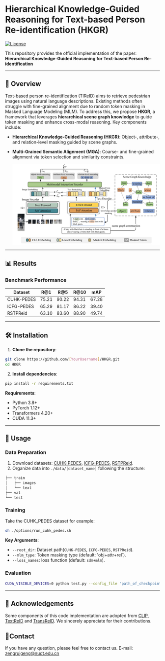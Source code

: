# Hierarchical Knowledge-Guided Reasoning for Text-based Person Re-identification (HKGR)  

[![License](https://img.shields.io/badge/License-MIT-blue.svg)](LICENSE)  

This repository provides the official implementation of the paper:  
**Hierarchical Knowledge-Guided Reasoning for Text-based Person Re-identification**  

---

## 📌 Overview  
Text-based person re-identification (TIReID) aims to retrieve pedestrian images using natural language descriptions. Existing methods often struggle with fine-grained alignment due to random token masking in Masked Language Modeling (MLM). To address this, we propose **HKGR**, a framework that leverages **hierarchical scene graph knowledge** to guide token masking and enhance cross-modal reasoning. Key components include:  
- **Hierarchical Knowledge-Guided Reasoning (HKGR)**: Object-, attribute-, and relation-level masking guided by scene graphs.  

- **Multi-Grained Semantic Alignment (MGA)**: Coarse- and fine-grained alignment via token selection and similarity constraints.  

  ![](images/architecture.png)

---

## 📊 Results  
### Benchmark Performance  
| Dataset    | R@1   | R@5   | R@10  | mAP   |
| ---------- | ----- | ----- | ----- | ----- |
| CUHK-PEDES | 75.21 | 90.22 | 94.31 | 67.28 |
| ICFG-PEDES | 65.29 | 81.17 | 86.22 | 39.40 |
| RSTPReid   | 63.10 | 83.60 | 88.90 | 49.74 |

---

## 🛠️ Installation  
1. **Clone the repository**:  
```bash  
git clone https://github.com/[YourUsername]/HKGR.git  
cd HKGR  
```

2. **Install dependencies**:  
```bash  
pip install -r requirements.txt  
```

**Requirements**:  
- Python 3.8+  
- PyTorch 1.12+  
- Transformers 4.20+  
- CUDA 11.3+  

---

## 🏃 Usage  
### Data Preparation  
1. Download datasets: [CUHK-PEDES](https://...), [ICFG-PEDES](https://...), [RSTPReid](https://...).  
2. Organize data into `./data/[dataset_name]` following the structure:  
```  
├── train  
│   ├── images  
│   └── text  
├── val  
└── test  
```

### Training  
Take the CUHK_PEDES dataset for example: 
```bash  
sh ./options/run_cuhk_pedes.sh  
```
**Key Arguments**:  

- `--root_dir`: Dataset path(`CUHK-PEDES`, `ICFG-PEDES`, `RSTPReid`).  
- `--mlm_type`: Token masking type (default: 'obj+attr+rel`).  
- `--loss_names`: loss function (default: `sdm+mlm`).  

### Evaluation  
```bash  
CUDA_VISIBLE_DEVICES=0 python test.py --config_file 'path_of_checkpoint/configs.yaml' 
```

---

## 🙏 Acknowledgements  
Some components of this code implementation are adopted from [CLIP](https://github.com/openai/CLIP), [TextReID](https://github.com/BrandonHanx/TextReID) and [TransReID](https://github.com/damo-cv/TransReID). We sincerely appreciate for their contributions.

## 📜Contact

If you have any question, please feel free to contact us. E-mail: zengruigeng@nudt.edu.cn
